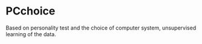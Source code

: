# PCchoice
Based on personality test and the choice of computer system, unsupervised learning of the data.
